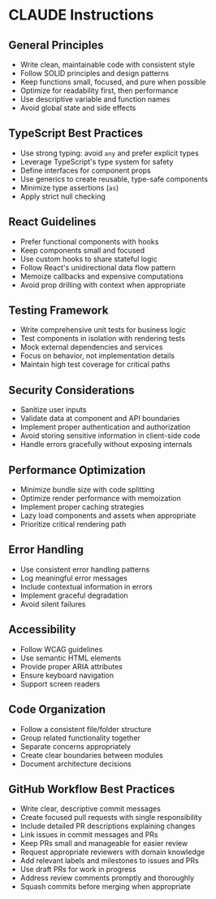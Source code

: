 # CLAUDE Instructions

## General Principles
- Write clean, maintainable code with consistent style
- Follow SOLID principles and design patterns
- Keep functions small, focused, and pure when possible
- Optimize for readability first, then performance
- Use descriptive variable and function names
- Avoid global state and side effects

## TypeScript Best Practices
- Use strong typing: avoid `any` and prefer explicit types
- Leverage TypeScript's type system for safety
- Define interfaces for component props
- Use generics to create reusable, type-safe components
- Minimize type assertions (`as`)
- Apply strict null checking

## React Guidelines
- Prefer functional components with hooks
- Keep components small and focused
- Use custom hooks to share stateful logic
- Follow React's unidirectional data flow pattern
- Memoize callbacks and expensive computations
- Avoid prop drilling with context when appropriate

## Testing Framework
- Write comprehensive unit tests for business logic
- Test components in isolation with rendering tests
- Mock external dependencies and services
- Focus on behavior, not implementation details
- Maintain high test coverage for critical paths

## Security Considerations
- Sanitize user inputs
- Validate data at component and API boundaries
- Implement proper authentication and authorization
- Avoid storing sensitive information in client-side code
- Handle errors gracefully without exposing internals

## Performance Optimization
- Minimize bundle size with code splitting
- Optimize render performance with memoization
- Implement proper caching strategies
- Lazy load components and assets when appropriate
- Prioritize critical rendering path

## Error Handling
- Use consistent error handling patterns
- Log meaningful error messages
- Include contextual information in errors
- Implement graceful degradation
- Avoid silent failures

## Accessibility
- Follow WCAG guidelines
- Use semantic HTML elements
- Provide proper ARIA attributes
- Ensure keyboard navigation
- Support screen readers

## Code Organization
- Follow a consistent file/folder structure
- Group related functionality together
- Separate concerns appropriately
- Create clear boundaries between modules
- Document architecture decisions

## GitHub Workflow Best Practices
- Write clear, descriptive commit messages
- Create focused pull requests with single responsibility
- Include detailed PR descriptions explaining changes
- Link issues in commit messages and PRs
- Keep PRs small and manageable for easier review
- Request appropriate reviewers with domain knowledge
- Add relevant labels and milestones to issues and PRs
- Use draft PRs for work in progress
- Address review comments promptly and thoroughly
- Squash commits before merging when appropriate